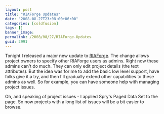 ```yaml
---
layout: post
title: "RIAForge Updates"
date: "2008-08-27T23:08:00+06:00"
categories: [coldfusion]
tags: []
banner_image: 
permalink: /2008/08/27/RIAForge-Updates
guid: 2991
---
```


Tonight I released a major new update to <a href="http://www.riaforge.org">RIAForge</a>. The change allows project owners to specify other RIAForge users as admins. Right now these admins can't do much. They can only edit project details (the text attributes). But the idea was for me to add the basic low level support, have folks give it a try, and then I'll gradually extend other capabilities to these admins as well. So for example, you can have someone help with managing project issues. 

Oh, and speaking of project issues - I applied Spry's Paged Data Set to the page. So now projects with a long list of issues will be a bit easier to browse.